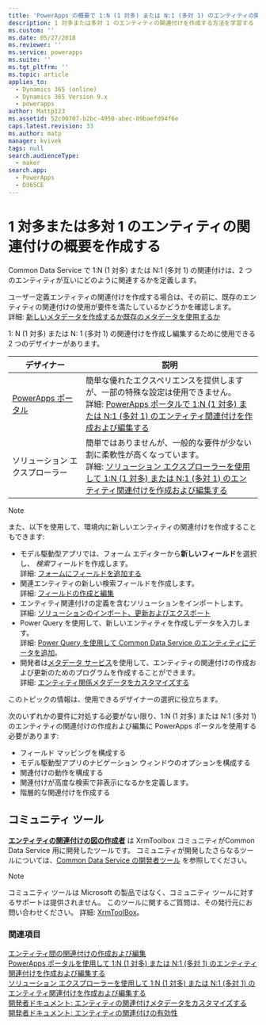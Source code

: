 ```yaml
---
title: 'PowerApps の概要で 1:N (1 対多) または N:1 (多対 1) のエンティティの関連付けを作成する | MicrosoftDocs'
description: 1 対多または多対 1 のエンティティの関連付けを作成する方法を学習する
ms.custom: ''
ms.date: 05/27/2018
ms.reviewer: ''
ms.service: powerapps
ms.suite: ''
ms.tgt_pltfrm: ''
ms.topic: article
applies_to:
  - Dynamics 365 (online)
  - Dynamics 365 Version 9.x
  - powerapps
author: Mattp123
ms.assetid: 52c00707-b2bc-4950-abec-89baefd94f6e
caps.latest.revision: 33
ms.author: matp
manager: kvivek
tags: null
search.audienceType:
  - maker
search.app:
  - PowerApps
  - D365CE
---
```

# <a name="create-one-to-many-or-many-to-one-entity-relationships-overview"></a>1 対多または多対 1 のエンティティの関連付けの概要を作成する

Common Data Service で 1:N (1 対多) または N:1 (多対 1) の関連付けは、2 つのエンティティが互いにどのように関連するかを定義します。 
  
ユーザー定義エンティティの関連付けを作成する場合は、その前に、既存のエンティティの関連付けの使用が要件を満たしているかどうかを確認します。 <br />詳細: [新しいメタデータを作成するか既存のメタデータを使用するか](create-edit-metadata.md#create-new-metadata-or-use-existing-metadata)

1: N (1 対多) または N: 1 (多対 1) の関連付けを作成し編集するために使用できる 2 つのデザイナーがあります。

|デザイナー| 説明|
|--|--|
|[PowerApps ポータル](https://web.powerapps.com/?utm_source=padocs&utm_medium=linkinadoc&utm_campaign=referralsfromdoc)|簡単な優れたエクスペリエンスを提供しますが、一部の特殊な設定は使用できません。<br />詳細: [PowerApps ポータルで 1:N (1 対多) または N:1 (多対 1) のエンティティ関連付けを作成および編集する](create-edit-1n-relationships-portal.md)|
|ソリューション エクスプローラー|簡単ではありませんが、一般的な要件が少ない割に柔軟性が高くなっています。 <br />詳細: [ソリューション エクスプローラーを使用して 1:N (1 対多) または N:1 (多対 1) のエンティティ関連付けを作成および編集する](create-edit-1n-relationships-solution-explorer.md) |

> [!NOTE]
> また、以下を使用して、環境内に新しいエンティティの関連付けを作成することもできます:
> - モデル駆動型アプリでは、フォーム エディターから**新しいフィールド**を選択し、 *検索*フィールドを作成します。 <br />詳細: [フォームにフィールドを追加する](../model-driven-apps/add-field-form.md)
> - 関連エンティティの新しい検索フィールドを作成します。 <br />詳細: [フィールドの作成と編集](create-edit-fields.md)
> - エンティティ関連付けの定義を含むソリューションをインポートします。 <br />詳細: [ソリューションのインポート、更新およびエクスポート](import-update-export-solutions.md)
> - Power Query を使用して、新しいエンティティを作成しデータを入力します。 <br />詳細: [Power Query を使用して Common Data Service のエンティティにデータを追加](data-platform-cds-newentity-pq.md)。
> - 開発者は[メタデータ サービス](../../developer/common-data-service/metadata-services.md)を使用して、エンティティの関連付けの作成および更新のためのプログラムを作成することができます。 <br />詳細: [エンティティ関係メタデータをカスタマイズする](https://docs.microsoft.com/dynamics365/customer-engagement/developer/customize-entity-relationship-metadata)

このトピックの情報は、使用できるデザイナーの選択に役立ちます。 

次のいずれかの要件に対処する必要がない限り、1:N (1 対多) または N:1 (多対 1) のエンティティの関連付けの作成および編集に PowerApps ポータルを使用する必要があります:

- フィールド マッピングを構成する
- モデル駆動型アプリのナビゲーション ウィンドウのオプションを構成する
- 関連付けの動作を構成する
- 関連付けが高度な検索で非表示になるかを定義します。
- 階層的な関連付けを作成する


## <a name="community-tools"></a>コミュニティ ツール

**[エンティティの関連付けの図の作成者](https://www.xrmtoolbox.com/plugins/JourneyIntoCRM.XrmToolbox.ERDPlugin/)** は XrmToolbox コミュニティがCommon Data Service 用に開発したツールです。 コミュニティが開発したさらなるツールについては、[Common Data Service の開発者ツール](https://docs.microsoft.com/dynamics365/customer-engagement/developer/developer-tools) を参照してください。

> [!NOTE]
> コミュニティ ツールは Microsoft の製品ではなく、コミュニティ ツールに対するサポートは提供されません。 このツールに関するご質問は、その発行元にお問い合わせください。 詳細: [XrmToolBox](https://www.xrmtoolbox.com)。

### <a name="see-also"></a>関連項目

[エンティティ間の関連付けの作成および編集](create-edit-entity-relationships.md)<br />
[PowerApps ポータルを使用して 1:N (1 対多) または N:1 (多対 1) のエンティティ関連付けを作成および編集する](create-edit-1n-relationships-portal.md)<br />
[ソリューション エクスプローラーを使用して 1:N (1 対多) または N:1 (多対 1) のエンティティ関連付けを作成および編集する](create-edit-1n-relationships-solution-explorer.md)<br />
[開発者ドキュメント: エンティティの関連付けメタデータをカスタマイズする](/dynamics365/customer-engagement/developer/customize-entity-relationship-metadata)<br />
[開発者ドキュメント: エンティティの関連付けの有効性](/dynamics365/customer-engagement/developer/entity-relationship-eligibility)


